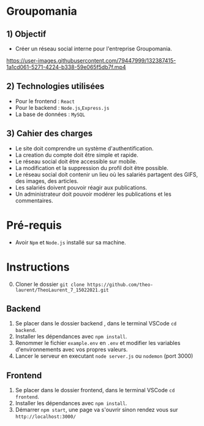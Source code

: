 # Groupomania

## 1) Objectif
- Créer un réseau social interne pour l'entreprise Groupomania.

https://user-images.githubusercontent.com/79447999/132387415-1a1cd061-5271-4224-b338-59e065f5db7f.mp4


## 2) Technologies utilisées

- Pour le frontend : `React`
- Pour le backend : `Node.js`,`Express.js`
- La base de données : `MySQL`

## 3) Cahier des charges

- Le site doit comprendre un système d'authentification.
- La creation du compte doit être simple et rapide.
- Le réseau social doit être accessible sur mobile.
- La modification et la suppression du profil doit être possible.
- Le réseau social doit contenir un lieu où les salariés partagent des GIFS, des images, des articles.
- Les salariés doivent pouvoir réagir aux publications.
- Un administrateur doit pouvoir modérer les publications et les commentaires.

# Pré-requis #

- Avoir `Npm` et `Node.js` installé sur sa machine.

# Instructions #

0) Cloner le dossier `git clone https://github.com/theo-laurent/TheoLaurent_7_15022021.git`

## Backend ##

1) Se placer dans le dossier backend , dans le terminal VSCode `cd backend`.
2) Installer les dépendances avec `npm install`.
3) Renommer le fichier `example.env` en `.env` et modifier les variables d'environnements avec vos propres valeurs.
4) Lancer le serveur en executant `node server.js` ou `nodemon` (port 3000)

## Frontend ##

1) Se placer dans le dossier frontend, dans le terminal VSCode `cd frontend`.
2) Installer les dépendances avec `npm install`.
3) Démarrer `npm start`, une page va s'ouvrir sinon rendez vous sur `http://localhost:3000/`
